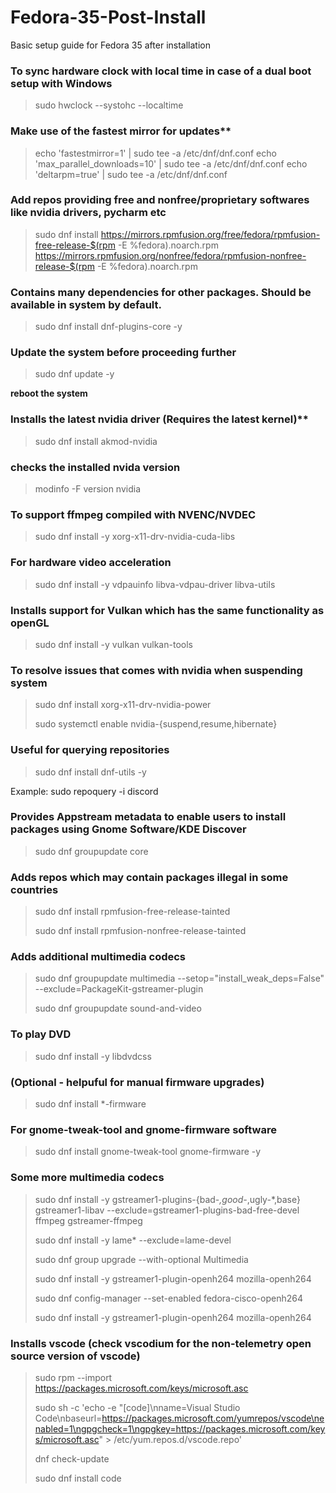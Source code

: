 # Fedora-35-Post-Install
Basic setup guide for Fedora 35 after installation

   ### To sync hardware clock with local time in case of a dual boot setup with Windows
   >sudo hwclock --systohc --localtime
   
   ### Make use of the fastest mirror for updates**
   >echo 'fastestmirror=1' | sudo tee -a /etc/dnf/dnf.conf echo 'max_parallel_downloads=10' | sudo tee -a /etc/dnf/dnf.conf echo 'deltarpm=true' | sudo tee -a /etc/dnf/dnf.conf
    
   ### Add repos providing free and nonfree/proprietary softwares like nvidia drivers, pycharm etc
   >sudo dnf install https://mirrors.rpmfusion.org/free/fedora/rpmfusion-free-release-$(rpm -E %fedora).noarch.rpm https://mirrors.rpmfusion.org/nonfree/fedora/rpmfusion-nonfree-release-$(rpm -E %fedora).noarch.rpm
   
   ### Contains many dependencies for other packages. Should be available in system by default.
   >sudo dnf install dnf-plugins-core -y
   
   ### Update the system before proceeding further
   >sudo dnf update -y
   
   **reboot the system**
   
   ### Installs the latest nvidia driver (Requires the latest kernel)**
   >sudo dnf install akmod-nvidia
   
   ### checks the installed nvida version
   >modinfo -F version nvidia
   
   ### To support ffmpeg compiled with NVENC/NVDEC
   >sudo dnf install -y xorg-x11-drv-nvidia-cuda-libs
   
   ### For hardware video acceleration
   >sudo dnf install -y vdpauinfo libva-vdpau-driver libva-utils
   
   ### Installs support for Vulkan which has the same functionality as openGL
   >sudo dnf install -y vulkan vulkan-tools
   
   ### To resolve issues that comes with nvidia when suspending system
   >sudo dnf install xorg-x11-drv-nvidia-power 
   >
   >sudo systemctl enable nvidia-{suspend,resume,hibernate}
   
   ### Useful for querying repositories
   >sudo dnf install dnf-utils -y
   
   Example: sudo repoquery -i discord
   
   ### Provides Appstream metadata to enable users to install packages using Gnome Software/KDE Discover
   >sudo dnf groupupdate core
   
   ### Adds repos which may contain packages illegal in some countries
   >sudo dnf install rpmfusion-free-release-tainted
   >
   >sudo dnf install rpmfusion-nonfree-release-tainted
   
   ### Adds additional multimedia codecs
   >sudo dnf groupupdate multimedia --setop="install_weak_deps=False" --exclude=PackageKit-gstreamer-plugin
   >
   >sudo dnf groupupdate sound-and-video
   
   ### To play DVD
   >sudo dnf install -y libdvdcss
   
   ### (Optional - helpuful for manual firmware upgrades)
   >sudo dnf install \*-firmware
   
   ### For gnome-tweak-tool and gnome-firmware software 
   >sudo dnf install gnome-tweak-tool gnome-firmware -y
   
   ### Some more multimedia codecs
   >sudo dnf install -y gstreamer1-plugins-{bad-*,good-*,ugly-*,base} gstreamer1-libav --exclude=gstreamer1-plugins-bad-free-devel ffmpeg gstreamer-ffmpeg
   >
   >sudo dnf install -y lame* --exclude=lame-devel
   >
   >sudo dnf group upgrade --with-optional Multimedia
   >
   >sudo dnf install -y gstreamer1-plugin-openh264 mozilla-openh264
   >
   >sudo dnf config-manager --set-enabled fedora-cisco-openh264
   >
   >sudo dnf install -y gstreamer1-plugin-openh264 mozilla-openh264
   
   ### Installs vscode (check vscodium for the non-telemetry open source version of vscode)
   >sudo rpm --import https://packages.microsoft.com/keys/microsoft.asc
   >
   >sudo sh -c 'echo -e "[code]\nname=Visual Studio Code\nbaseurl=https://packages.microsoft.com/yumrepos/vscode\nenabled=1\ngpgcheck=1\ngpgkey=https://packages.microsoft.com/keys/microsoft.asc" > /etc/yum.repos.d/vscode.repo'
   >
   >dnf check-update
   >
   >sudo dnf install code

